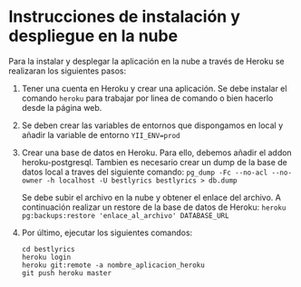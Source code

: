 Instrucciones de instalación y despliegue en la nube
==========================================

Para la instalar y desplegar la aplicación en la nube a través de Heroku se realizaran los siguientes pasos:

 1. Tener una cuenta en Heroku y crear una aplicación. Se debe instalar
    el comando `heroku` para trabajar por linea de comando o bien
    hacerlo desde la página web.

 2. Se deben crear las variables de entornos que dispongamos en local y añadir la variable de entorno  `YII_ENV=prod`

 3. Crear una base de datos en Heroku. Para ello, debemos añadir el addon heroku-postgresql. Tambien es necesario crear un dump de la base de datos local a traves del siguiente comando:
    ` pg_dump -Fc --no-acl --no-owner -h localhost -U bestlyrics bestlyrics > db.dump `

    Se debe subir el archivo en la nube y obtener el enlace del archivo. A continuación realizar un restore de la base de datos de Heroku:
    ` heroku pg:backups:restore 'enlace_al_archivo' DATABASE_URL `

 4. Por último, ejecutar los siguientes comandos:
	```
	cd bestlyrics
	heroku login
	heroku git:remote -a nombre_aplicacion_heroku
	git push heroku master
	```
